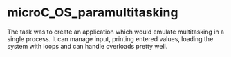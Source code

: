 # microC_OS_paramultitasking
The task was to create an application which would emulate multitasking in a single process. It can manage input, printing entered values, loading the system with loops and can handle overloads pretty well. 
